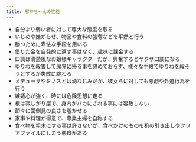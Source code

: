 ```yaml
---
title: 邪神ちゃんの性格
---
```


- 自分より弱い者に対して尊大な態度を取る
- いじめや嫌がらせ、物品や食料の強奪などを平然と行う
- 勝つために卑怯な手段を用いる
- 借りた金を自発的に返す事はなく、趣味に課金する
- 口調は清楚風なお嬢様キャラクターだが、興奮するとヤクザ口調になる
- ゆりねを殺害して魔界に帰る事を諦めておらず、様々な手段でゆりねを殺そうとするが失敗に終わる
- メデューサやミノスとは幼なじみだが、彼女らに対しても悪戯や外道行為を行う
- 嫉妬心が強く、時には危険思想に走る
- 根は寂しがり屋で、身内がバカにされる事には容赦しない
- 節々に面倒見の良さを覗かせる
- 家事や料理が得意で、専業主婦を自称する
- 食べ物を粗末にする事は許さないが、食べかけのものを机の引き出しやクリアファイルにしまう悪癖がある
